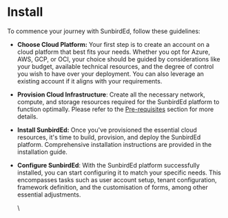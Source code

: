 # Install

To commence your journey with SunbirdEd, follow these guidelines:&#x20;

* **Choose Cloud Platform:** Your first step is to create an account on a cloud platform that best fits your needs. Whether you opt for Azure, AWS, GCP, or OCI, your choice should be guided by considerations like your budget, available technical resources, and the degree of control you wish to have over your deployment. You can also leverage an existing account if it aligns with your requirements.
* **Provision Cloud Infrastructure**: Create all the necessary network, compute, and storage resources required for the SunbirdEd platform to function optimally. Please refer to the [Pre-requisites](https://ed.sunbird.org/use/getting-started/pre-requisites) section for more details.
* **Install SunbirdEd:** Once you've provisioned the essential cloud resources, it's time to build, provision, and deploy the SunbirdEd platform. Comprehensive installation instructions are provided in the installation guide.&#x20;
*   **Configure SunbirdEd**: With the SunbirdEd platform successfully installed, you can start configuring it to match your specific needs. This encompasses tasks such as user account setup, tenant configuration, framework definition, and the customisation of forms, among other essential adjustments.

    \
